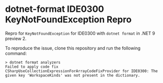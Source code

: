 # dotnet-format IDE0300 KeyNotFoundException Repro

Repro for `KeyNotFoundException` for IDE0300 with `dotnet format` in .NET 9 preview 2.

To reproduce the issue, clone this repository and run the following command:

```console
> dotnet format analyzers
Failed to apply code fix CSharpUseCollectionExpressionForArrayCodeFixProvider for IDE0300: The given key 'WorkspaceKinds' was not present in the dictionary.
```
